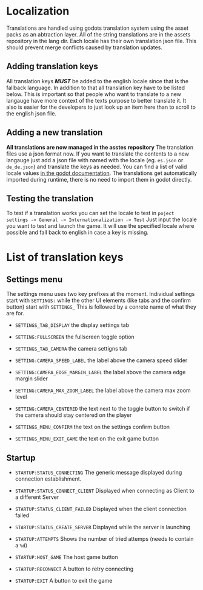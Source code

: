 # Localization

Translations are handled using godots translation system using the asset packs as an abtraction layer.
All of the string translations are in the assets repository in the lang dir.
Each locale has their own translation json file.
This should prevent merge conflicts caused by translation updates.

## Adding translation keys

All translation keys ***MUST*** be added to the english locale since that is the fallback language.
In addition to that all translation key have to be listed below.
This is important so that people who want to translate to a new langauge have more context of the texts purpose to better translate it.
It also is easier for the developers to just look up an item here than to scroll to the english json file.

## Adding a new translation

**All translations are now managed in the asstes repository**
The translation files use a json format now.
If you want to translate the contents to a new langauge just add a json file with named with the locale (eg. `es.json` or `de_de.json`) and translate the keys as needed.
You can find a list of valid locale values [in the godot documentation](https://docs.godotengine.org/en/4.2/tutorials/i18n/locales.html#doc-locales).
The translations get automatically imported during runtime, there is no need to import them in godot directly.

## Testing the translation

To test if a translation works you can set the locale to test in `poject settings -> General -> Internationalization -> Test`
Just input the locale you want to test and launch the game.
It will use the specified locale where possible and fall back to english in case a key is missing.

# List of translation keys

## Settings menu

The settings menu uses two key prefixes at the moment.
Individual settings start with `SETTINGS:` while the other UI elements (like tabs and the confirm button) start with `SETTINGS_`
This is followed by a conrete name of what they are for.

* `SETTINGS_TAB_DISPLAY` the display settings tab
* `SETTING:FULLSCREEN` the fullscreen toggle option

* `SETTINGS_TAB_CAMERA` the camera settigns tab
* `SETTING:CAMERA_SPEED_LABEL` the label above the camera speed slider
* `SETTING:CAMERA_EDGE_MARGIN_LABEL` the label above the camera edge margin slider
* `SETTING:CAMERA_MAX_ZOOM_LABEL` the label above the camera max zoom level
* `SETTING:CAMERA_CENTERED` the text next to the toggle button to switch if the camera should stay centered on the player

* `SETTINGS_MENU_CONFIRM` the text on the settings confirm button
* `SETTINGS_MENU_EXIT_GAME` the text on the exit game button

## Startup

* `STARTUP:STATUS_CONNECTING` The generic message displayed during connection establishment.
* `STARTUP:STATUS_CONNECT_CLIENT` Displayed when connecting as Client to a different Server
* `STARTUP:STATUS_CLIENT_FAILED` Displayed when the client connection failed
* `STARTUP:STATUS_CREATE_SERVER` Displayed while the server is launching

* `STARTUP:ATTEMPTS` Shows the number of tried attemps (needs to contain a `%d`)

* `STARTUP:HOST_GAME` The host game button
* `STARTUP:RECONNECT` A button to retry connecting
* `STARTUP:EXIT` A button to exit the game
